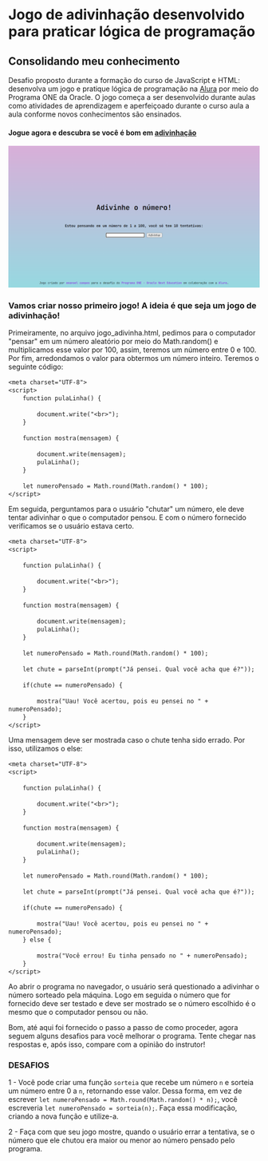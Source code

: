 # Jogo de adivinhação desenvolvido para praticar lógica de programação

## Consolidando meu conhecimento 
Desafio proposto durante a formação do curso de JavaScript e HTML: desenvolva um jogo e pratique lógica de programação na [Alura](https://cursos.alura.com.br/user/emanoelcampos) por meio do Programa ONE da Oracle. O jogo começa a ser desenvolvido durante aulas como atividades de aprendizagem e aperfeiçoado durante o curso aula a aula conforme novos conhecimentos são ensinados. 

#### Jogue agora e descubra se você é bom em [adivinhação](https://emanoelcampos.github.io/jogo-adivinhacao/)

![](https://raw.githubusercontent.com/emanoelcampos/jogo-adivinhacao/master/site-images/front-page.png)

### Vamos criar nosso primeiro jogo! A ideia é que seja um jogo de adivinhação!

Primeiramente, no arquivo jogo_adivinha.html, pedimos para o computador "pensar" em um número aleatório por meio do Math.random() e multiplicamos esse valor por 100, assim, teremos um número entre 0 e 100. Por fim, arredondamos o valor para obtermos um número inteiro. Teremos o seguinte código:

```
<meta charset="UTF-8">
<script>
    function pulaLinha() {

        document.write("<br>");
    }

    function mostra(mensagem) {

        document.write(mensagem);
        pulaLinha();
    }

    let numeroPensado = Math.round(Math.random() * 100);
</script>
``` 

Em seguida, perguntamos para o usuário "chutar" um número, ele deve tentar adivinhar o que o computador pensou. E com o número fornecido verificamos se o usuário estava certo.

```
<meta charset="UTF-8">
<script>

    function pulaLinha() {

        document.write("<br>");
    }

    function mostra(mensagem) {

        document.write(mensagem);
        pulaLinha();
    }

    let numeroPensado = Math.round(Math.random() * 100);

    let chute = parseInt(prompt("Já pensei. Qual você acha que é?"));

    if(chute == numeroPensado) {

        mostra("Uau! Você acertou, pois eu pensei no " + numeroPensado);
    }
</script>
```

Uma mensagem deve ser mostrada caso o chute tenha sido errado. Por isso, utilizamos o else:

```
<meta charset="UTF-8">
<script>

    function pulaLinha() {

        document.write("<br>");
    }

    function mostra(mensagem) {

        document.write(mensagem);
        pulaLinha();
    }

    let numeroPensado = Math.round(Math.random() * 100);

    let chute = parseInt(prompt("Já pensei. Qual você acha que é?"));

    if(chute == numeroPensado) {

        mostra("Uau! Você acertou, pois eu pensei no " + numeroPensado);
    } else {

        mostra("Você errou! Eu tinha pensado no " + numeroPensado);
    }
</script>
```


Ao abrir o programa no navegador, o usuário será questionado a adivinhar o número sorteado pela máquina. Logo em seguida o número que for fornecido deve ser testado e deve ser mostrado se o número escolhido é o mesmo que o computador pensou ou não.

Bom, até aqui foi fornecido o passo a passo de como proceder, agora seguem alguns desafios para você melhorar o programa. Tente chegar nas respostas e, após isso, compare com a opinião do instrutor!

### DESAFIOS

1 - Você pode criar uma função `sorteia` que recebe um número `n` e sorteia um número entre 0 a `n`, retornando esse valor. Dessa forma, em vez de escrever `let numeroPensado = Math.round(Math.random() * n);`, você escreveria `let numeroPensado = sorteia(n);`. Faça essa modificação, criando a nova função e utilize-a.

2 - Faça com que seu jogo mostre, quando o usuário errar a tentativa, se o número que ele chutou era maior ou menor ao número pensado pelo programa.
